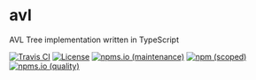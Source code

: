 # avl

AVL Tree implementation written in TypeScript

[![Travis CI](https://img.shields.io/travis/com/kei-g/avl?logo=travis&style=plastic)](https://www.travis-ci.com/github/kei-g/avl)
[![License](https://img.shields.io/github/license/kei-g/avl?style=plastic)](https://opensource.org/licenses/BSD-3-Clause)
[![npms.io (maintenance)](https://img.shields.io/npms-io/maintenance-score/@kei-g/avl?style=plastic)](https://npms.io/search?q=%40kei-g%2Favl)
[![npm (scoped)](https://img.shields.io/npm/v/@kei-g/avl?logo=npm&style=plastic)](https://npmjs.com/@kei-g/avl)
[![npms.io (quality)](https://img.shields.io/npms-io/quality-score/@kei-g/avl?style=plastic)](https://npms.io/search?q=%40kei-g%2Favl)

